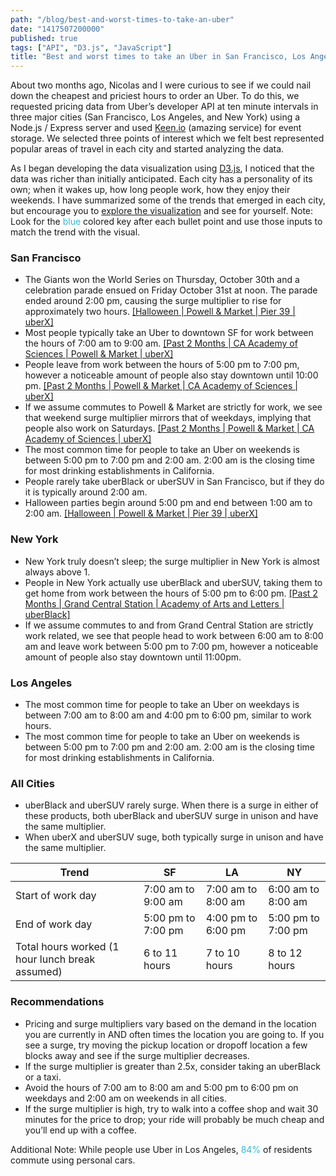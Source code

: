 ```yaml
---
path: "/blog/best-and-worst-times-to-take-an-uber"
date: "1417507200000"
published: true
tags: ["API", "D3.js", "JavaScript"]
title: "Best and worst times to take an Uber in San Francisco, Los Angeles, and New York"
---
```


About two months ago, Nicolas and I were curious to see if we could nail down the cheapest and priciest hours to order an Uber. To do this, we requested pricing data from Uber’s developer API at ten minute intervals in three major cities (San Francisco, Los Angeles, and New York) using a Node.js / Express server and used [Keen.io](https://keen.io/) (amazing service) for event storage. We selected three points of interest which we felt best represented popular areas of travel in each city and started analyzing the data.

As I began developing the data visualization using [D3.js](http://d3js.org/), I noticed that the data was richer than initially anticipated. Each city has a personality of its own; when it wakes up, how long people work, how they enjoy their weekends. I have summarized some of the trends that emerged in each city, but encourage you to [explore the visualization](http://jonsadka.github.io/uberAnalytics/) and see for yourself.
Note: Look for the <span style="color: #32B8D4;">blue</span> colored key after each bullet point and use those inputs to match the trend with the visual.

### San Francisco

- The Giants won the World Series on Thursday, October 30th and a celebration parade ensued on Friday October 31st at noon. The parade ended around 2:00 pm, causing the surge multiplier to rise for approximately two hours. <span style="color: #32B8D4;">[[Halloween | Powell & Market | Pier 39 | uberX]](http://jonsadka.github.io/uberAnalytics/)</span>
- Most people typically take an Uber to downtown SF for work between the hours of 7:00 am to 9:00 am. <span style="color: #32B8D4;">[[Past 2 Months | CA Academy of Sciences | Powell & Market | uberX]](http://jonsadka.github.io/uberAnalytics/)</span>
- People leave from work between the hours of 5:00 pm to 7:00 pm, however a noticeable amount of people also stay downtown until 10:00 pm. <span style="color: #32B8D4;">[[Past 2 Months | Powell & Market | CA Academy of Sciences | uberX]](http://jonsadka.github.io/uberAnalytics/)</span>
- If we assume commutes to Powell & Market are strictly for work, we see that weekend surge multiplier mirrors that of weekdays, implying that people also work on Saturdays. <span style="color: #32B8D4;">[[Past 2 Months | Powell & Market | CA Academy of Sciences | uberX]](http://jonsadka.github.io/uberAnalytics/)</span>
- The most common time for people to take an Uber on weekends is between 5:00 pm to 7:00 pm and 2:00 am. 2:00 am is the closing time for most drinking establishments in California.
- People rarely take uberBlack or uberSUV in San Francisco, but if they do it is typically around 2:00 am.
- Halloween parties begin around 5:00 pm and end between 1:00 am to 2:00 am. <span style="color: #32B8D4;">[[Halloween | Powell & Market | Pier 39 | uberX]](http://jonsadka.github.io/uberAnalytics/)</span>

### New York

- New York truly doesn’t sleep; the surge multiplier in New York is almost always above 1.
- People in New York actually use uberBlack and uberSUV, taking them to get home from work between the hours of 5:00 pm to 6:00 pm. <span style="color: #32B8D4;">[[Past 2 Months | Grand Central Station | Academy of Arts and Letters | uberBlack]](http://jonsadka.github.io/uberAnalytics/)</span>
- If we assume commutes to and from Grand Central Station are strictly work related, we see that people head to work between 6:00 am to 8:00 am and leave work between 5:00 pm to 7:00 pm, however a noticeable amount of people also stay downtown until 11:00pm.

### Los Angeles

- The most common time for people to take an Uber on weekdays is between 7:00 am to 8:00 am and 4:00 pm to 6:00 pm, similar to work hours.
- The most common time for people to take an Uber on weekends is between 5:00 pm to 7:00 pm and 2:00 am. 2:00 am is the closing time for most drinking establishments in California.

### All Cities

- uberBlack and uberSUV rarely surge. When there is a surge in either of these products, both uberBlack and uberSUV surge in unison and have the same multiplier.
- When uberX and uberSUV suge, both typically surge in unison and have the same multiplier.

Trend | SF | LA | NY
--- | --- | --- | ---
Start of work day | 7:00 am to 9:00 am | 7:00 am to 8:00 am | 6:00 am to 8:00 am
End of work day | 5:00 pm to 7:00 pm | 4:00 pm to 6:00 pm | 5:00 pm to 7:00 pm
Total hours worked (1 hour lunch break assumed) | 6 to 11 hours | 7 to 10 hours | 8 to 12 hours

### Recommendations
- Pricing and surge multipliers vary based on the demand in the location you are currently in AND often times the location you are going to. If you see a surge, try moving the pickup location or dropoff location a few blocks away and see if the surge multiplier decreases.
- If the surge multiplier is greater than 2.5x, consider taking an uberBlack or a taxi.
- Avoid the hours of 7:00 am to 8:00 am and 5:00 pm to 6:00 pm on weekdays and 2:00 am on weekends in all cities.
- If the surge multiplier is high, try to walk into a coffee shop and wait 30 minutes for the price to drop; your ride will probably be much cheap and you’ll end up with a coffee.

Additional Note: While people use Uber in Los Angeles, <span style="color: #32B8D4;">84%</span> of residents commute using personal cars.
